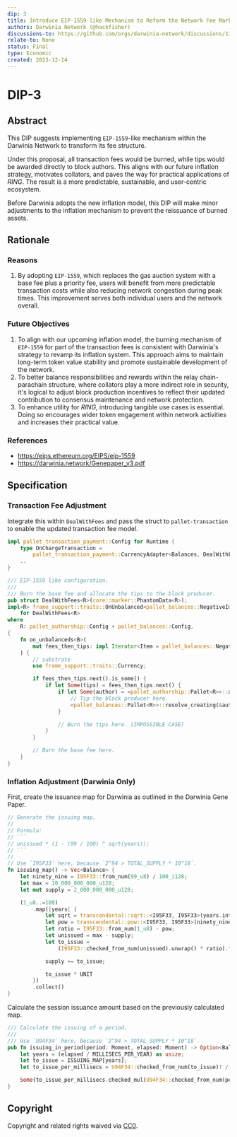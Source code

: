 ```yaml
---
dip: 3
title: Introduce EIP-1559-like Mechanism to Reform the Network Fee Market
authors: Darwinia Network (@hackfisher)
discussions-to: https://github.com/orgs/darwinia-network/discussions/1163
relate-to: None
status: Final
type: Economic
created: 2023-12-14
---
```


# DIP-3

## Abstract

This DIP suggests implementing `EIP-1559`-like mechanism within the Darwinia Network to transform its fee structure.

Under this proposal, all transaction fees would be burned, while tips would be awarded directly to block authors.
This aligns with our future inflation strategy, motivates collators, and paves the way for practical applications of *RING*.
The result is a more predictable, sustainable, and user-centric ecosystem.

Before Darwinia adopts the new inflation model, this DIP will make minor adjustments to the inflation mechanism to prevent the reissuance of burned assets.

## Rationale

### Reasons

1. By adopting `EIP-1559`, which replaces the gas auction system with a base fee plus a priority fee,
   users will benefit from more predictable transaction costs while also reducing network congestion during peak times.
   This improvement serves both individual users and the network overall.

### Future Objectives

1. To align with our upcoming inflation model,
   the burning mechanism of `EIP-1559` for part of the transaction fees is consistent with Darwinia's strategy to revamp its inflation system.
   This approach aims to maintain long-term token value stability and promote sustainable development of the network.
2. To better balance responsibilities and rewards within the relay chain-parachain structure, where collators play a more indirect role in security,
   it's logical to adjust block production incentives to reflect their updated contribution to consensus maintenance and network protection.
3. To enhance utility for *RING*, introducing tangible use cases is essential.
   Doing so encourages wider token engagement within network activities and increases their practical value.

### References

- https://eips.ethereum.org/EIPS/eip-1559
- https://darwinia.network/Genepaper_v3.pdf

## Specification

### Transaction Fee Adjustment

Integrate this within `DealWithFees` and pass the struct to `pallet-transaction` to enable the updated transaction fee model.
```rs
impl pallet_transaction_payment::Config for Runtime {
	type OnChargeTransaction =
		pallet_transaction_payment::CurrencyAdapter<Balances, DealWithFees<Runtime>>;
	..
}

/// EIP-1559 like configuration.
///
/// Burn the base fee and allocate the tips to the block producer.
pub struct DealWithFees<R>(core::marker::PhantomData<R>);
impl<R> frame_support::traits::OnUnbalanced<pallet_balances::NegativeImbalance<R>>
	for DealWithFees<R>
where
	R: pallet_authorship::Config + pallet_balances::Config,
{
	fn on_unbalanceds<B>(
		mut fees_then_tips: impl Iterator<Item = pallet_balances::NegativeImbalance<R>>,
	) {
		// substrate
		use frame_support::traits::Currency;

		if fees_then_tips.next().is_some() {
			if let Some(tips) = fees_then_tips.next() {
				if let Some(author) = <pallet_authorship::Pallet<R>>::author() {
					// Tip the block producer here.
					<pallet_balances::Pallet<R>>::resolve_creating(&author, tips);
				}

				// Burn the tips here. (IMPOSSIBLE CASE)
			}
		}

		// Burn the base fee here.
	}
}
```

### Inflation Adjustment (Darwinia Only)

First, create the issuance map for Darwinia as outlined in the Darwinia Gene Paper.
```rs
// Generate the issuing map.
//
// Formula:
// ```
// unissued * (1 - (99 / 100) ^ sqrt(years));
// ```
//
// Use `I95F33` here, because `2^94 > TOTAL_SUPPLY * 10^18`.
fn issuing_map() -> Vec<Balance> {
	let ninety_nine = I95F33::from_num(99_u8) / 100_i128;
	let max = 10_000_000_000_u128;
	let mut supply = 2_000_000_000_u128;

	(1_u8..=100)
		.map(|years| {
			let sqrt = transcendental::sqrt::<I95F33, I95F33>(years.into()).unwrap();
			let pow = transcendental::pow::<I95F33, I95F33>(ninety_nine, sqrt).unwrap();
			let ratio = I95F33::from_num(1_u8) - pow;
			let unissued = max - supply;
			let to_issue =
				(I95F33::checked_from_num(unissued).unwrap() * ratio).floor().to_num::<Balance>();

			supply += to_issue;

			to_issue * UNIT
		})
		.collect()
}
```

Calculate the session issuance amount based on the previously calculated map.
```rs
/// Calculate the issuing of a period.
///
/// Use `U94F34` here, because `2^94 > TOTAL_SUPPLY * 10^18`.
pub fn issuing_in_period(period: Moment, elapsed: Moment) -> Option<Balance> {
	let years = (elapsed / MILLISECS_PER_YEAR) as usize;
	let to_issue = ISSUING_MAP[years];
	let to_issue_per_millisecs = U94F34::checked_from_num(to_issue)? / MILLISECS_PER_YEAR;

	Some(to_issue_per_millisecs.checked_mul(U94F34::checked_from_num(period)?)?.floor().to_num())
}
```

## Copyright

Copyright and related rights waived via [CC0](../LICENSE).

